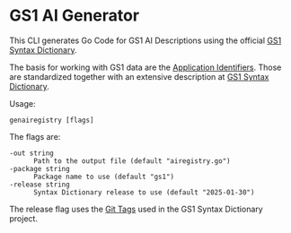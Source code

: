 # GS1 AI Generator

This CLI generates Go Code for GS1 AI Descriptions using the
official [GS1 Syntax Dictionary](https://github.com/gs1/gs1-syntax-dictionary/blob/main/gs1-syntax-dictionary.txt).

The basis for working with GS1 data are the [Application Identifiers](https://ref.gs1.org/ai/). Those are standardized
together with an extensive description at [GS1 Syntax Dictionary](https://github.com/gs1/gs1-syntax-dictionary).

Usage:

    genairegistry [flags]

The flags are:

    -out string
          Path to the output file (default "airegistry.go")
    -package string
          Package name to use (default "gs1")
    -release string
          Syntax Dictionary release to use (default "2025-01-30")

The release flag uses the [Git Tags](https://github.com/gs1/gs1-syntax-dictionary/tags) used in the GS1 Syntax
Dictionary project.